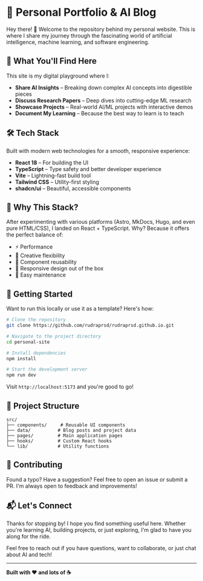 # 🚀 Personal Portfolio & AI Blog

Hey there! 👋 Welcome to the repository behind my personal website. This is where I share my journey through the fascinating world of artificial intelligence, machine learning, and software engineering.

## 🎯 What You'll Find Here

This site is my digital playground where I:

- **Share AI Insights** – Breaking down complex AI concepts into digestible pieces
- **Discuss Research Papers** – Deep dives into cutting-edge ML research
- **Showcase Projects** – Real-world AI/ML projects with interactive demos
- **Document My Learning** – Because the best way to learn is to teach

## 🛠️ Tech Stack

Built with modern web technologies for a smooth, responsive experience:

- **React 18** – For building the UI
- **TypeScript** – Type safety and better developer experience
- **Vite** – Lightning-fast build tool
- **Tailwind CSS** – Utility-first styling
- **shadcn/ui** – Beautiful, accessible components

## 🎨 Why This Stack?

After experimenting with various platforms (Astro, MkDocs, Hugo, and even pure HTML/CSS), I landed on React + TypeScript. Why? Because it offers the perfect balance of:

- ⚡ Performance
- 🎨 Creative flexibility
- 🧩 Component reusability
- 📱 Responsive design out of the box
- 🔧 Easy maintenance

## 🚀 Getting Started

Want to run this locally or use it as a template? Here's how:

```bash
# Clone the repository
git clone https://github.com/rudraprsd/rudraprsd.github.io.git

# Navigate to the project directory
cd personal-site

# Install dependencies
npm install

# Start the development server
npm run dev
```

Visit `http://localhost:5173` and you're good to go!

## 📂 Project Structure

```
src/
├── components/     # Reusable UI components
├── data/          # Blog posts and project data
├── pages/         # Main application pages
├── hooks/         # Custom React hooks
└── lib/           # Utility functions
```

## 🤝 Contributing

Found a typo? Have a suggestion? Feel free to open an issue or submit a PR. I'm always open to feedback and improvements!

## 📬 Let's Connect

Thanks for stopping by! I hope you find something useful here. Whether you're learning AI, building projects, or just exploring, I'm glad to have you along for the ride.

Feel free to reach out if you have questions, want to collaborate, or just chat about AI and tech!

---

**Built with ❤️ and lots of ☕**